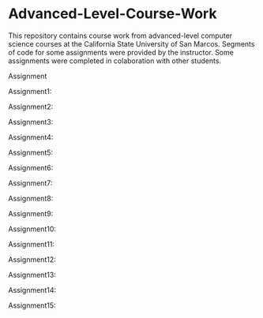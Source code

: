 # Advanced-Level-Course-Work
This repository contains course work from advanced-level computer science courses at the 
California State University of San Marcos. Segments of code for some assignments were provided
by the instructor. Some assignments were completed in colaboration with other students.

Assignment

Assignment1:

Assignment2:

Assignment3:

Assignment4:

Assignment5:

Assignment6:

Assignment7:

Assignment8:

Assignment9:

Assignment10:

Assignment11:

Assignment12:

Assignment13:

Assignment14:

Assignment15:
